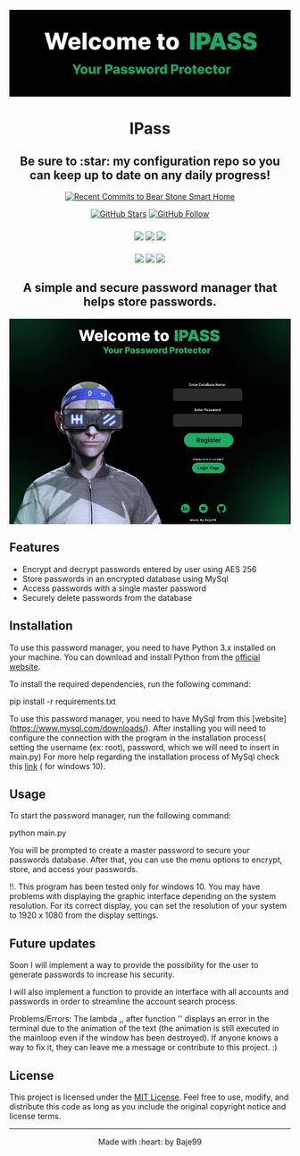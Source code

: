 
<p align="center"> 
    <img width="700" align="center" src="ezgif.com-video-to-gif.gif" alt="demo"/>
</p>

<h1 align="center">IPass</h1>
<h2 align="center">Be sure to :star: my configuration repo so you can keep up to date on any daily progress!</h2>

<p align="center"><a align="center" target="_blank" href="https://vcloudinfo.us12.list-manage.com/subscribe?u=45cab4343ffdbeb9667c28a26&id=e01847e94f"><img src="https://feeds.feedburner.com/RecentCommitsToBearStoneHA.1.gif" alt="Recent Commits to Bear Stone Smart Home" style="border:0"></a></p>
<div align="center">

[![GitHub Stars](https://img.shields.io/github/stars/Baje99/IPass?style=social;logo=Github&amp;style=for-the-badge)](https://github.com/Baje99)
[![GitHub Follow](https://img.shields.io/github/followers/Baje99?style=social;logo=Github&amp;style=for-the-badge)](https://github.com/Baje99)

  <h3>
    <a href="https://github.com/Baje99"><img src="https://img.shields.io/github/last-commit/Baje99/IPass?style=for-the-badger"/></a>
    <a href="https://github.com/Baje99"><img src="https://img.shields.io/github/commit-activity/y/Baje99/Ipass"/></a>
    <a href="https://github.com/Baje99"><img src="https://badgen.net/github/checks/styfle/packagephobia/main"/></a>
  </h3>
    
  <h4>
    <a href="https://www.linkedin.com/in/madalin-bajan-432274213/"><img src="https://img.shields.io/badge/LinkedIn-0077B5?style=for-the-badge&logo=linkedin&logoColor=white"/></a> 
    <a href="http://madalin1555.pythonanywhere.com/submit_form.html"><img src="https://img.shields.io/badge/Gmail-D14836?style=for-the-badge&logo=gmail&logoColor=white"/></a> 
    <a href="https://github.com/Baje99"><img src="https://img.shields.io/badge/GitHub-100000?style=for-the-badge&logo=github&logoColor=white"/></a> 
  </h4>
</div>
<h2 align="center">
A simple and secure password manager that helps store passwords.
</h1>

<p align="center"> 
    <img width="600" align="center" src="Capture1.JPG" alt="demo"/>
</p>

## Features

- Encrypt and decrypt passwords entered by user using AES 256
- Store passwords in an encrypted database using MySql
- Access passwords with a single master password
- Securely delete passwords from the database

## Installation

To use this password manager, you need to have Python 3.x installed on your machine. You can download and install Python from the [official website](https://www.python.org/downloads/).

To install the required dependencies, run the following command:

pip install -r requirements.txt

To use this password manager, you need to have MySql from this [website] (https://www.mysql.com/downloads/). After installing you will need to configure the connection with the program in the installation process( setting the username (ex: root), password, which we will need to insert in main.py)
For more help regarding the installation process of MySql check this [link](https://www.youtube.com/watch?v=2c2fUOgZMmY) ( for windows 10).


## Usage

To start the password manager, run the following command:

python main.py


You will be prompted to create a master password to secure your passwords database. After that, you can use the menu options to encrypt, store, and access your passwords.

!!. This program has been tested only for windows 10. You may have problems with displaying the graphic interface depending on the system resolution. For its correct display, you can set the resolution of your system to 1920 x 1080 from the display settings.

## Future updates

Soon I will implement a way to provide the possibility for the user to generate passwords to increase his security.

I will also implement a function to provide an interface with all accounts and passwords in order to streamline the account search process.

Problems/Errors: The lambda ,, after function '' displays an error in the terminal due to the animation of the text (the animation is still executed in the mainloop even if the window has been destroyed). If anyone knows a way to fix it, they can leave me a message or contribute to this project. :)

## License

This project is licensed under the [MIT License](https://github.com/username/password-manager/blob/main/LICENSE). Feel free to use, modify, and distribute this code as long as you include the original copyright notice and license terms.

---

<p align="center">
  Made with :heart: by Baje99

